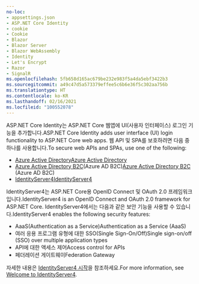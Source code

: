 ```yaml
---
no-loc:
- appsettings.json
- ASP.NET Core Identity
- cookie
- Cookie
- Blazor
- Blazor Server
- Blazor WebAssembly
- Identity
- Let's Encrypt
- Razor
- SignalR
ms.openlocfilehash: 5fb658d165ac679be232e983f5a4da5ebf3422b3
ms.sourcegitcommit: a49c47d5a573379effee5c6b6e36f5c302aa756b
ms.translationtype: HT
ms.contentlocale: ko-KR
ms.lasthandoff: 02/16/2021
ms.locfileid: "100552078"
---
```

<span data-ttu-id="fea36-101">ASP.NET Core Identity는 ASP.NET Core 웹앱에 UI(사용자 인터페이스) 로그인 기능을 추가합니다.</span><span class="sxs-lookup"><span data-stu-id="fea36-101">ASP.NET Core Identity adds user interface (UI) login functionality to ASP.NET Core web apps.</span></span> <span data-ttu-id="fea36-102">웹 API 및 SPA를 보호하려면 다음 중 하나를 사용합니다.</span><span class="sxs-lookup"><span data-stu-id="fea36-102">To secure web APIs and SPAs, use one of the following:</span></span>

* [<span data-ttu-id="fea36-103">Azure Active Directory</span><span class="sxs-lookup"><span data-stu-id="fea36-103">Azure Active Directory</span></span>](/azure/api-management/api-management-howto-protect-backend-with-aad)
* <span data-ttu-id="fea36-104">[Azure Active Directory B2C](/azure/active-directory-b2c/active-directory-b2c-custom-rest-api-netfw)(Azure AD B2C)</span><span class="sxs-lookup"><span data-stu-id="fea36-104">[Azure Active Directory B2C](/azure/active-directory-b2c/active-directory-b2c-custom-rest-api-netfw) (Azure AD B2C)</span></span>
* [<span data-ttu-id="fea36-105">IdentityServer4</span><span class="sxs-lookup"><span data-stu-id="fea36-105">IdentityServer4</span></span>](https://identityserver.io)

<span data-ttu-id="fea36-106">IdentityServer4는 ASP.NET Core용 OpenID Connect 및 OAuth 2.0 프레임워크입니다.</span><span class="sxs-lookup"><span data-stu-id="fea36-106">IdentityServer4 is an OpenID Connect and OAuth 2.0 framework for ASP.NET Core.</span></span> <span data-ttu-id="fea36-107">IdentityServer4에서는 다음과 같은 보안 기능을 사용할 수 있습니다.</span><span class="sxs-lookup"><span data-stu-id="fea36-107">IdentityServer4 enables the following security features:</span></span>

* <span data-ttu-id="fea36-108">AaaS(Authentication as a Service)</span><span class="sxs-lookup"><span data-stu-id="fea36-108">Authentication as a Service (AaaS)</span></span>
* <span data-ttu-id="fea36-109">여러 응용 프로그램 유형에 대한 SSO(Single Sign-On/Off)</span><span class="sxs-lookup"><span data-stu-id="fea36-109">Single sign-on/off (SSO) over multiple application types</span></span>
* <span data-ttu-id="fea36-110">API에 대한 액세스 제어</span><span class="sxs-lookup"><span data-stu-id="fea36-110">Access control for APIs</span></span>
* <span data-ttu-id="fea36-111">페더레이션 게이트웨이</span><span class="sxs-lookup"><span data-stu-id="fea36-111">Federation Gateway</span></span>

<span data-ttu-id="fea36-112">자세한 내용은 [IdentityServer4 시작](https://docs.identityserver.io/en/latest/index.html)을 참조하세요.</span><span class="sxs-lookup"><span data-stu-id="fea36-112">For more information, see [Welcome to IdentityServer4](https://docs.identityserver.io/en/latest/index.html).</span></span>

